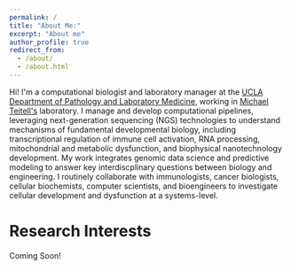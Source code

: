 ```yaml
---
permalink: /
title: "About Me:"
excerpt: "About me"
author_profile: true
redirect_from: 
  - /about/
  - /about.html
---
```


Hi! I'm a computational biologist and laboratory manager at the [UCLA](https://medschool.ucla.edu) [Department of Pathology and Laboratory Medicine](https://http://pathology.ucla.edu), working in [Michael Teitell's](https://teitell-lab.dgsom.ucla.edu) laboratory. I manage and develop computational pipelines, leveraging next-generation sequencing (NGS) technologies to understand mechanisms of fundamental developmental biology, including transcriptional regulation of immune cell activation, RNA processing, mitochondrial and metabolic dysfunction, and biophysical nanotechnology development. My work integrates genomic data science and predictive modeling to answer key interdiscplinary questions between biology and engineering. I routinely collaborate with immunologists, cancer biologists, cellular biochemists, computer scientists, and bioengineers to investigate cellular development and dysfunction at a systems-level. 

Research Interests
======
Coming Soon!
